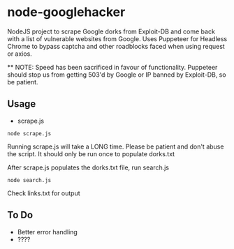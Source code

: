 # node-googlehacker
NodeJS project to scrape Google dorks from Exploit-DB and come back with a list of vulnerable websites from Google. Uses Puppeteer for Headless Chrome to bypass captcha and other roadblocks faced when using request or axios.

** NOTE: Speed has been sacrificed in favour of functionality. Puppeteer should stop us from getting 503'd by Google or IP banned by Exploit-DB, so be patient.

## Usage
- scrape.js
```
node scrape.js
```
Running scrape.js will take a LONG time. Please be patient and don't abuse the script.
It should only be run once to populate dorks.txt

After scrape.js populates the dorks.txt file, run search.js
```
node search.js
```
Check links.txt for output

## To Do
- Better error handling
- ????
